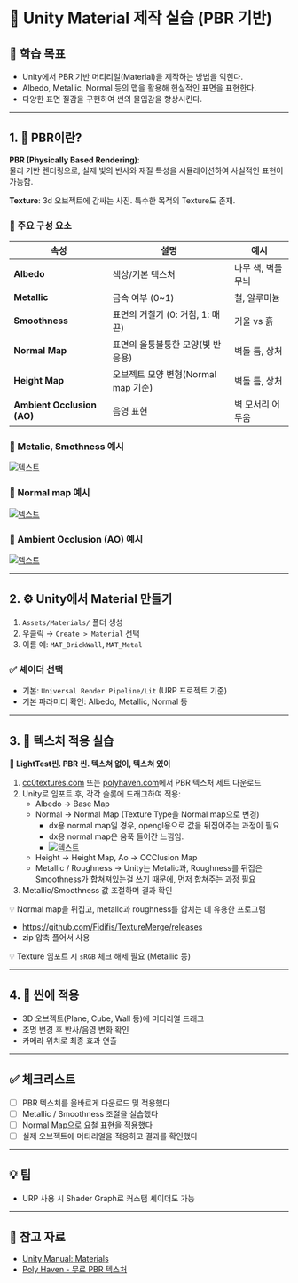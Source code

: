# 🧱 Unity Material 제작 실습 (PBR 기반)

## 🧠 학습 목표

- Unity에서 PBR 기반 머티리얼(Material)을 제작하는 방법을 익힌다.
- Albedo, Metallic, Normal 등의 맵을 활용해 현실적인 표면을 표현한다.
- 다양한 표면 질감을 구현하여 씬의 몰입감을 향상시킨다.

---

## 1. 🎨 PBR이란?

**PBR (Physically Based Rendering)**:  
물리 기반 렌더링으로, 실제 빛의 반사와 재질 특성을 시뮬레이션하여 사실적인 표현이 가능함.

**Texture**:
3d 오브젝트에 감싸는 사진. 특수한 목적의 Texture도 존재.

### 🔑 주요 구성 요소

| 속성 | 설명 | 예시 |
|------|------|------|
| **Albedo** | 색상/기본 텍스처 | 나무 색, 벽돌 무늬 |
| **Metallic** | 금속 여부 (0~1) | 철, 알루미늄 |
| **Smoothness** | 표면의 거칠기 (0: 거침, 1: 매끈) | 거울 vs 흙 |
| **Normal Map** | 표면의 울퉁불퉁한 모양(빛 반응용) | 벽돌 틈, 상처 |
| **Height Map** | 오브젝트 모양 변형(Normal map 기준) | 벽돌 틈, 상처 |
| **Ambient Occlusion (AO)** | 음영 표현 | 벽 모서리 어두움 |

### 🔑 Metalic, Smothness 예시
[ ![텍스트](https://docs.unity3d.com/es/2017.4/uploads/Main/BelievableVisualsMetals.png) ]( https://docs.unity3d.com/es/2017.4/uploads/Main/BelievableVisualsMetals.png )

### 🔑 Normal map 예시
[ ![텍스트](https://raw.githubusercontent.com/dack-c/practiceUnityFiles/refs/heads/main/images/%EC%8A%A4%ED%81%AC%EB%A6%B0%EC%83%B7%202025-07-09%20192730.png) ]( https://raw.githubusercontent.com/dack-c/practiceUnityFiles/refs/heads/main/images/%EC%8A%A4%ED%81%AC%EB%A6%B0%EC%83%B7%202025-07-09%20192730.png )

### 🔑 Ambient Occlusion (AO) 예시
[ ![텍스트](https://ars.els-cdn.com/content/image/3-s2.0-B9781558606593500172-f15-16-9781558606593.jpg) ]( https://ars.els-cdn.com/content/image/3-s2.0-B9781558606593500172-f15-16-9781558606593.jpg )


---

## 2. ⚙️ Unity에서 Material 만들기

1. `Assets/Materials/` 폴더 생성
2. 우클릭 → `Create > Material` 선택
3. 이름 예: `MAT_BrickWall`, `MAT_Metal`

### ✅ 셰이더 선택
- 기본: `Universal Render Pipeline/Lit` (URP 프로젝트 기준)
- 기본 파라미터 확인: Albedo, Metallic, Normal 등

---

## 3. 🧪 텍스처 적용 실습
**🔩 LightTest씬. PBR 씬. 텍스쳐 없이, 텍스쳐 있이**

1. [cc0textures.com](https://ambientcg.com/) 또는 [polyhaven.com](https://polyhaven.com/)에서 PBR 텍스처 세트 다운로드
2. Unity로 임포트 후, 각각 슬롯에 드래그하여 적용:
   - Albedo → Base Map
   - Normal → Normal Map (Texture Type을 Normal map으로 변경)
      - dx용 normal map일 경우, opengl용으로 값을 뒤집어주는 과정이 필요
      - dx용 normal map은 움푹 들어간 느낌임.
      - [ ![텍스트](https://europe1.discourse-cdn.com/unity/optimized/4X/b/8/3/b83fc6ae3eb5a4022e82c545a268be5d4689bf71_2_1035x517.jpeg) ]( https://europe1.discourse-cdn.com/unity/optimized/4X/b/8/3/b83fc6ae3eb5a4022e82c545a268be5d4689bf71_2_1035x517.jpeg )
   - Height -> Height Map, Ao -> OCClusion Map
   - Metallic / Roughness → Unity는 Metalic과, Roughness를 뒤집은 Smoothness가 합쳐져있는걸 쓰기 때문에, 먼저 합쳐주는 과정 필요
3. Metallic/Smoothness 값 조절하며 결과 확인

💡 Normal map을 뒤집고, metallc과 roughness를 합치는 데 유용한 프로그램
- https://github.com/Fidifis/TextureMerge/releases
- zip 압축 풀어서 사용

💡 Texture 임포트 시 `sRGB` 체크 해제 필요 (Metallic 등)

---

## 4. 🧱 씬에 적용

- 3D 오브젝트(Plane, Cube, Wall 등)에 머티리얼 드래그
- 조명 변경 후 반사/음영 변화 확인
- 카메라 위치로 최종 효과 연출

---

## ✅ 체크리스트

- [ ] PBR 텍스처를 올바르게 다운로드 및 적용했다
- [ ] Metallic / Smoothness 조절을 실습했다
- [ ] Normal Map으로 요철 표현을 적용했다
- [ ] 실제 오브젝트에 머티리얼을 적용하고 결과를 확인했다

---

## 💡 팁
- URP 사용 시 Shader Graph로 커스텀 셰이더도 가능

---

## 🔗 참고 자료

- [Unity Manual: Materials](https://docs.unity3d.com/Manual/Materials.html)
- [Poly Haven - 무료 PBR 텍스처](https://polyhaven.com/textures)
